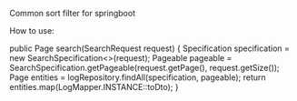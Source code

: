 Common sort filter for springboot

How to use: 

public Page<LogDto> search(SearchRequest request) {
        Specification<Log> specification = new SearchSpecification<>(request);
        Pageable pageable = SearchSpecification.getPageable(request.getPage(), request.getSize());
        Page<Log> entities = logRepository.findAll(specification, pageable);
        return entities.map(LogMapper.INSTANCE::toDto);
}
